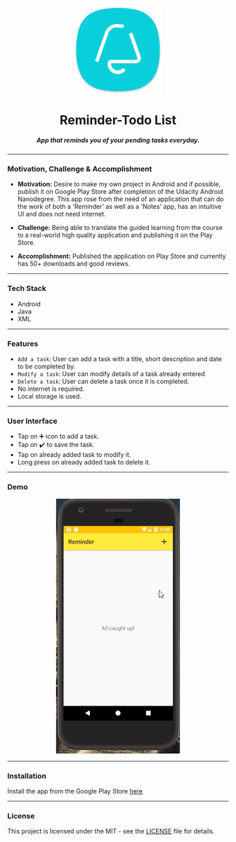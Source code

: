 <p align="center">
  <a href="" rel="noopener">
 <img height=200px src="https://github.com/kunjmehta/Reminder/blob/master/logo.png" alt="Reminder-logo"></a>
</p>

<h1 align="center">Reminder-Todo List</h1>

<h5 align = "center">App that reminds you of your pending tasks everyday.</h5>

-----------------------------------------
### Motivation, Challenge & Accomplishment

* **Motivation:** Desire to make my own project in Android and if possible, publish it on Google Play Store after completion of the Udacity Android Nanodegree. This app rose from the need of an application that can do the work of both a 'Reminder' as well as a 'Notes' app, has an intuitive UI and does not need internet.

* **Challenge:** Being able to translate the guided learning from the course to a real-world high quality application and publishing it on the Play Store.

* **Accomplishment:** Published the application on Play Store and currently has 50+ downloads and good reviews.

***

### Tech Stack

* Android
* Java
* XML

***

### Features

- `Add a task`: User can add a task with a title, short description and date to be completed by.
- `Modify a task`: User can modify details of a task already entered
- `Delete a task`: User can delete a task once it is completed.
-  No internet is required.
-  Local storage is used.


***


### User Interface

- Tap on :heavy_plus_sign: icon to add a task.
- Tap on :heavy_check_mark: to save the task.
- Tap on already added task to modify it.
- Long press on already added task to delete it.


***


### Demo
<p align="center">
    <img src="demo.gif">
</p>


***

### Installation 

Install the app from the Google Play Store [here](https://play.google.com/store/apps/details?id=com.firstapp.kunj.reminder)

------------------------------------------
### License
This project is licensed under the MIT - see the [LICENSE](./LICENSE) file for details.
